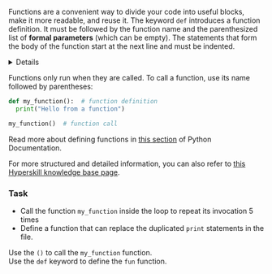 

Functions are a convenient way to divide your code into useful blocks, make it more
readable, and reuse it.
The keyword `def` introduces a function definition.
It must be followed by the function name and the parenthesized list of **formal parameters** (which can be empty).
The statements that form the body of the function start at the next line and must be indented.

<details>
Formal parameters are enclosed in parentheses; they are the variables defined by the function, which receive values when the function is called. The list consists of variable names of all the necessary values for the method. Each formal parameter is separated by a comma. When the method is not accepting any input values, it should have an empty set of parentheses after the method name, e.g., <code>addition()</code>.
</details>

Functions only run when they are called. To call a function, use its name followed by parentheses:

```python
def my_function():  # function definition
  print("Hello from a function")

my_function()  # function call
```

Read more about defining functions in <a href="https://docs.python.org/3/tutorial/controlflow.html#defining-functions">this section</a> of Python Documentation.

For more structured and detailed information, you can also refer to [this Hyperskill knowledge base page](https://hyperskill.org/learn/step/5900).

### Task
 - Call the function `my_function` inside the loop to repeat its invocation 5 times
 - Define a function that can replace the duplicated `print` statements in the file.  

<div class='hint'>Use the <code>()</code> to call the <code>my_function</code> function.</div>
<div class='hint'>Use the <code>def</code> keyword to define the <code>fun</code> function.</div>
